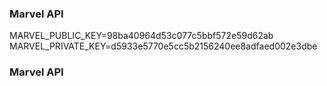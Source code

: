### Marvel API
MARVEL_PUBLIC_KEY=98ba40964d53c077c5bbf572e59d62ab
MARVEL_PRIVATE_KEY=d5933e5770e5cc5b2156240ee8adfaed002e3dbe
### Marvel API